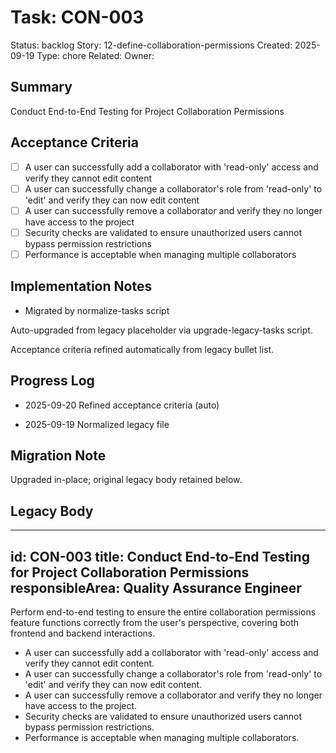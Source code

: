 # Task: CON-003
Status: backlog
Story: 12-define-collaboration-permissions
Created: 2025-09-19
Type: chore
Related:
Owner:

## Summary
Conduct End-to-End Testing for Project Collaboration Permissions

## Acceptance Criteria

- [ ] A user can successfully add a collaborator with 'read-only' access and verify they cannot edit content
- [ ] A user can successfully change a collaborator's role from 'read-only' to 'edit' and verify they can now edit content
- [ ] A user can successfully remove a collaborator and verify they no longer have access to the project
- [ ] Security checks are validated to ensure unauthorized users cannot bypass permission restrictions
- [ ] Performance is acceptable when managing multiple collaborators

## Implementation Notes
- Migrated by normalize-tasks script

Auto-upgraded from legacy placeholder via upgrade-legacy-tasks script.


Acceptance criteria refined automatically from legacy bullet list.
## Progress Log
- 2025-09-20 Refined acceptance criteria (auto)

- 2025-09-19 Normalized legacy file
## Migration Note
Upgraded in-place; original legacy body retained below.

## Legacy Body
---
id: CON-003
title: Conduct End-to-End Testing for Project Collaboration Permissions
responsibleArea: Quality Assurance Engineer
---
Perform end-to-end testing to ensure the entire collaboration permissions feature functions correctly from the user's perspective, covering both frontend and backend interactions.
- A user can successfully add a collaborator with 'read-only' access and verify they cannot edit content.
- A user can successfully change a collaborator's role from 'read-only' to 'edit' and verify they can now edit content.
- A user can successfully remove a collaborator and verify they no longer have access to the project.
- Security checks are validated to ensure unauthorized users cannot bypass permission restrictions.
- Performance is acceptable when managing multiple collaborators.